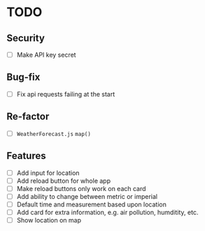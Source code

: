 # TODO

## Security

- [ ] Make API key secret

## Bug-fix

- [ ] Fix api requests failing at the start

## Re-factor

- [ ] `WeatherForecast.js` `map()`

## Features

- [ ] Add input for location
- [ ] Add reload button for whole app
- [ ] Make reload buttons only work on each card
- [ ] Add ability to change between metric or imperial
- [ ] Default time and measurement based upon location
- [ ] Add card for extra information, e.g. air pollution, humditity, etc.
- [ ] Show location on map
